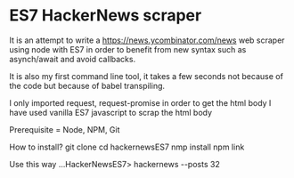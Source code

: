 # ES7 HackerNews scraper

It is an attempt to write a https://news.ycombinator.com/news web scraper using node with ES7
in order to benefit from new syntax such as asynch/await and avoid callbacks.

It is also my first command line tool, it takes a few seconds not because of the code but because of babel transpiling.

I only imported request, request-promise in order to get the html body
I have used vanilla ES7 javascript to scrap the html body

Prerequisite = Node, NPM, Git

How to install?
git clone
cd hackernewsES7
nmp install
npm link

Use this way
 ...HackerNewsES7> hackernews --posts 32
